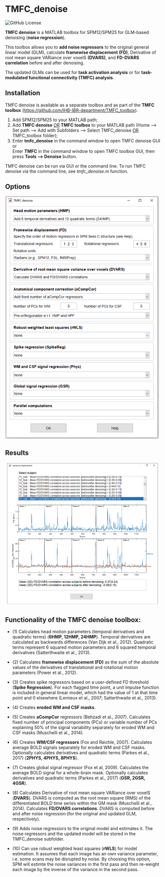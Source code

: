# TMFC_denoise
![GitHub License](https://img.shields.io/github/license/Masharipov/TMFC_denoise)

**TMFC denoise** is a MATLAB toolbox for SPM12/SPM25 for GLM-based denoising (**noise regression**).

This toolbox allows you to **add noise regressors** to the original general linear model (GLM), calculate **framewise displacement (FD)**, Derivative of root mean square VARiance over voxelS **(DVARS)**, and **FD-DVARS correlation** before and after denoising. 

The updated GLMs can be used for **task activation analysis** or for **task-modulated funcitonal connectivity (TMFC) analysis**.

## Installation
TMFC denoise is available as a separate toolbox and as part of the **TMFC toolbox** (https://github.com/IHB-IBR-department/TMFC_toolbox).

1) Add SPM12/SPM25 to your MATLAB path;
2) Add **TMFC denoise** <ins>OR</ins> **TMFC toolbox** to your MATLAB path (Home --> Set path --> Add with Subfolders --> Select TMFC_denoise <ins>OR</ins> TMFC_toolbox folder);
3) Enter **tmfc_denoise** in the command window to open TMFC denoise GUI <br/>
   or <br/>
   Enter **TMFC** in the command window to open TMFC toolbox GUI, then press **Tools --> Denoise** button.

TMFC denoise can be run via GUI or the command line. To run TMFC denoise via the command line, see *tmfc_denoise.m* function.

## Options

<img src = "illustrations/TMFC_denoise_options.PNG" width = 500>


## Results

<img src = "illustrations/TMFC_denoise_results.PNG" width = 700>

## Functionality of the TMFC denoise toolbox:

- (1) Calculates head motion parameters (temporal derivatives and quadratic
     terms) (**6HMP, 12HMP, 24HMP**). Temporal derivatives are calculated as backwards differences
     (Van Dijk et al., 2012). Quadratic terms represent 6 squared motion
     parameters and 6 squared temporal derivatives (Satterthwaite et al., 2013).

- (2) Calculates **framewise displacement (FD)** as the sum of the absolute values
     of the derivatives of translational and rotational motion parameters
     (Power et al., 2012).

- (3) Creates spike regressors based on a user-defined FD threshold (**Spike Regression**). For each
     flagged time point, a unit impulse function is included in general linear
     model, which had the value of 1 at that time point and 0 elsewhere
     (Lemieux et al., 2007; Satterthwaite et al., 2013).
  
- (4) Creates **eroded WM and CSF masks**.

- (5) Creates **aCompCor** regressors (Behzadi et al., 2007). Calculates fixed
     number of principal components (PCs) or variable number of PCs
     explaining 50% of the signal variability separately for eroded WM
     and CSF masks (Muschelli et al., 2014).   
 
- (6) Creates **WM/CSF regressors** (Fox and Raichle, 2007). Calculates average
     BOLD signals separately for eroded WM and CSF masks. Optionally
     calculates derivatives and quadratic terms (Parkes et al., 2017) (**2PHYS, 4PHYS, 8PHYS**).

- (7) Creates global signal regressor (Fox et al, 2009). Calculates the average
     BOLD signal for a whole-brain mask. Optionally calculates
     derivatives and quadratic terms (Parkes et al., 2017) (**GSR, 2GSR, 4GSR**).

- (8) Calculates Derivative of root mean square VARiance over voxelS (**DVARS**).
     DVARS is computed as the root mean square (RMS) of the differentiated
     BOLD time series within the GM mask (Muschelli et al., 2014).
     Calculates **FD/DVARS correlations**. 
     DVARS is computed before and after noise regression 
     (for the original and updated GLM, respectively).

- (9) Adds noise regressiors to the original model and estimates it. The noise
     regressors and the updated model will be stored in the TMFC_denoise subfolder.

- (10) Can use robust weighted least squares (**rWLS**) for model estimation.
     It assumes that each image has an own variance parameter, i.e. some
     scans may be disrupted by noise. By choosing this option, SPM will 
     estimte the noise variances in the first pass and then re-weight each
     image by the inverse of the variance in the second pass.
